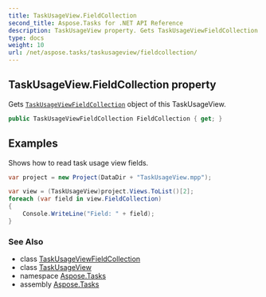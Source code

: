 ```yaml
---
title: TaskUsageView.FieldCollection
second_title: Aspose.Tasks for .NET API Reference
description: TaskUsageView property. Gets TaskUsageViewFieldCollection object of this TaskUsageView
type: docs
weight: 10
url: /net/aspose.tasks/taskusageview/fieldcollection/
---
```

## TaskUsageView.FieldCollection property

Gets [`TaskUsageViewFieldCollection`](../../taskusageviewfieldcollection/) object of this TaskUsageView.

```csharp
public TaskUsageViewFieldCollection FieldCollection { get; }
```

## Examples

Shows how to read task usage view fields.

```csharp
var project = new Project(DataDir + "TaskUsageView.mpp");

var view = (TaskUsageView)project.Views.ToList()[2];
foreach (var field in view.FieldCollection)
{
    Console.WriteLine("Field: " + field);
}
```

### See Also

* class [TaskUsageViewFieldCollection](../../taskusageviewfieldcollection/)
* class [TaskUsageView](../)
* namespace [Aspose.Tasks](../../taskusageview/)
* assembly [Aspose.Tasks](../../../)


